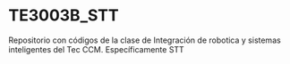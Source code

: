 # TE3003B_STT
Repositorio con códigos de la clase de Integración de robotica y sistemas inteligentes del Tec CCM. Específicamente STT
